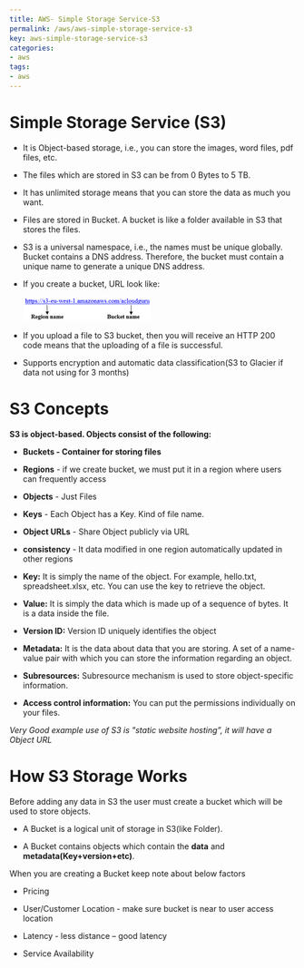 ```yaml
---
title: AWS- Simple Storage Service-S3
permalink: /aws/aws-simple-storage-service-s3
key: aws-simple-storage-service-s3
categories:
- aws
tags:
- aws
---
```




Simple Storage Service (S3) 
============================

-   It is Object-based storage, i.e., you can store the images, word files, pdf
    files, etc.

-   The files which are stored in S3 can be from 0 Bytes to 5 TB.

-   It has unlimited storage means that you can store the data as much you want.

-   Files are stored in Bucket. A bucket is like a folder available in S3 that
    stores the files.

-   S3 is a universal namespace, i.e., the names must be unique globally. Bucket
    contains a DNS address. Therefore, the bucket must contain a unique name to
    generate a unique DNS address.

-   If you create a bucket, URL look like:

    ![AWS S3](media/c3458b2092a361b3de1c4d1c6a8356e9.png)

-   If you upload a file to S3 bucket, then you will receive an HTTP 200 code
    means that the uploading of a file is successful.

-   Supports encryption and automatic data classification(S3 to Glacier if data
    not using for 3 months)

# S3 Concepts

**S3 is object-based. Objects consist of the following:**

-   **Buckets - Container for storing files**

-   **Regions** - if we create bucket, we must put it in a region where users
    can frequently access

-   **Objects** - Just Files

-   **Keys** - Each Object has a Key. Kind of file name.

-   **Object URLs** - Share Object publicly via URL

-   **consistency** - It data modified in one region automatically updated in
    other regions

-   **Key:** It is simply the name of the object. For example, hello.txt,
    spreadsheet.xlsx, etc. You can use the key to retrieve the object.

-   **Value:** It is simply the data which is made up of a sequence of bytes. It
    is a data inside the file.

-   **Version ID:** Version ID uniquely identifies the object

-   **Metadata:** It is the data about data that you are storing. A set of a
    name-value pair with which you can store the information regarding an
    object.

-   **Subresources:** Subresource mechanism is used to store object-specific
    information.

-   **Access control information:** You can put the permissions individually on
    your files.

*Very Good example use of S3 is "static website hosting”, it will have a Object
URL*

# How S3 Storage Works

Before adding any data in S3 the user must create a bucket which will be used to
store objects.

-   A Bucket is a logical unit of storage in S3(like Folder).

-   A Bucket contains objects which contain the **data** and
    **metadata(Key+version+etc)**.

When you are creating a Bucket keep note about below factors

-   Pricing

-   User/Customer Location - make sure bucket is near to user access location

-   Latency - less distance – good latency

-   Service Availability
